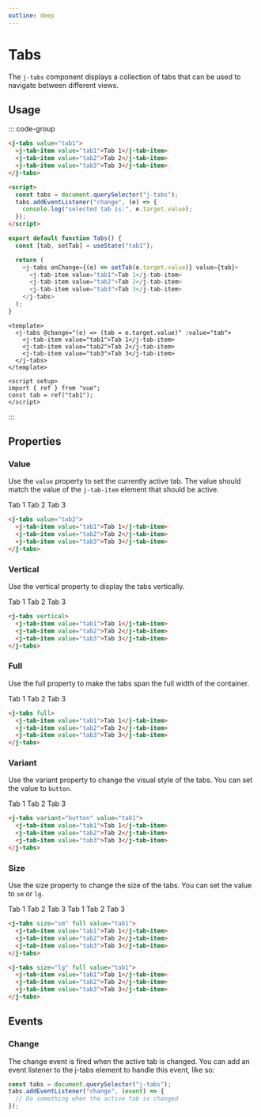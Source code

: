 ```yaml
---
outline: deep
---
```


# Tabs

The `j-tabs` component displays a collection of tabs that can be used to navigate between different views.

## Usage

::: code-group

```html [html]
<j-tabs value="tab1">
  <j-tab-item value="tab1">Tab 1</j-tab-item>
  <j-tab-item value="tab2">Tab 2</j-tab-item>
  <j-tab-item value="tab3">Tab 3</j-tab-item>
</j-tabs>

<script>
  const tabs = document.querySelector("j-tabs");
  tabs.addEventListener("change", (e) => {
    console.log("selected tab is:", e.target.value);
  });
</script>
```

```js [preact]
export default function Tabs() {
  const [tab, setTab] = useState("tab1");

  return (
    <j-tabs onChange={(e) => setTab(e.target.value)} value={tab}>
      <j-tab-item value="tab1">Tab 1</j-tab-item>
      <j-tab-item value="tab2">Tab 2</j-tab-item>
      <j-tab-item value="tab3">Tab 3</j-tab-item>
    </j-tabs>
  );
}
```

```vue [vue]
<template>
  <j-tabs @change="(e) => (tab = e.target.value)" :value="tab">
    <j-tab-item value="tab1">Tab 1</j-tab-item>
    <j-tab-item value="tab2">Tab 2</j-tab-item>
    <j-tab-item value="tab3">Tab 3</j-tab-item>
  </j-tabs>
</template>

<script setup>
import { ref } from "vue";
const tab = ref("tab1");
</script>
```

:::

## Properties

### Value <Badge type="info" text="any" />

Use the `value` property to set the currently active tab. The value should match the value of the `j-tab-item` element that should be active.

<j-tabs value="tab2">
  <j-tab-item value="tab1">Tab 1</j-tab-item>
  <j-tab-item value="tab2">Tab 2</j-tab-item>
  <j-tab-item value="tab3">Tab 3</j-tab-item>
</j-tabs>

```html
<j-tabs value="tab2">
  <j-tab-item value="tab1">Tab 1</j-tab-item>
  <j-tab-item value="tab2">Tab 2</j-tab-item>
  <j-tab-item value="tab3">Tab 3</j-tab-item>
</j-tabs>
```

### Vertical <Badge type="info" text="boolean" />

Use the vertical property to display the tabs vertically.

<j-tabs vertical>
  <j-tab-item value="tab1">Tab 1</j-tab-item>
  <j-tab-item value="tab2">Tab 2</j-tab-item>
  <j-tab-item value="tab3">Tab 3</j-tab-item>
</j-tabs>

```html
<j-tabs vertical>
  <j-tab-item value="tab1">Tab 1</j-tab-item>
  <j-tab-item value="tab2">Tab 2</j-tab-item>
  <j-tab-item value="tab3">Tab 3</j-tab-item>
</j-tabs>
```

### Full <Badge type="info" text="boolean" />

Use the full property to make the tabs span the full width of the container.

<j-tabs full>
  <j-tab-item value="tab1">Tab 1</j-tab-item>
  <j-tab-item value="tab2">Tab 2</j-tab-item>
  <j-tab-item value="tab3">Tab 3</j-tab-item>
</j-tabs>

```html
<j-tabs full>
  <j-tab-item value="tab1">Tab 1</j-tab-item>
  <j-tab-item value="tab2">Tab 2</j-tab-item>
  <j-tab-item value="tab3">Tab 3</j-tab-item>
</j-tabs>
```

### Variant <Badge type="info" text="string" />

Use the variant property to change the visual style of the tabs. You can set the value to `button`.

<j-tabs variant="button" value="tab1" >
  <j-tab-item value="tab1">Tab 1</j-tab-item>
  <j-tab-item value="tab2">Tab 2</j-tab-item>
  <j-tab-item value="tab3">Tab 3</j-tab-item>
</j-tabs>

```html
<j-tabs variant="button" value="tab1">
  <j-tab-item value="tab1">Tab 1</j-tab-item>
  <j-tab-item value="tab2">Tab 2</j-tab-item>
  <j-tab-item value="tab3">Tab 3</j-tab-item>
</j-tabs>
```

### Size <Badge type="info" text="string" />

Use the size property to change the size of the tabs. You can set the value to `sm` or `lg`.

<j-tabs size="sm" full value="tab1" >
  <j-tab-item value="tab1">Tab 1</j-tab-item>
  <j-tab-item value="tab2">Tab 2</j-tab-item>
  <j-tab-item value="tab3">Tab 3</j-tab-item>
</j-tabs>

<j-tabs size="lg" full value="tab1" >
  <j-tab-item value="tab1">Tab 1</j-tab-item>
  <j-tab-item value="tab2">Tab 2</j-tab-item>
  <j-tab-item value="tab3">Tab 3</j-tab-item>
</j-tabs>

```html
<j-tabs size="sm" full value="tab1">
  <j-tab-item value="tab1">Tab 1</j-tab-item>
  <j-tab-item value="tab2">Tab 2</j-tab-item>
  <j-tab-item value="tab3">Tab 3</j-tab-item>
</j-tabs>

<j-tabs size="lg" full value="tab1">
  <j-tab-item value="tab1">Tab 1</j-tab-item>
  <j-tab-item value="tab2">Tab 2</j-tab-item>
  <j-tab-item value="tab3">Tab 3</j-tab-item>
</j-tabs>
```

## Events

### Change

The change event is fired when the active tab is changed. You can add an event listener to the j-tabs element to handle this event, like so:

```js
const tabs = document.querySelector("j-tabs");
tabs.addEventListener("change", (event) => {
  // Do something when the active tab is changed
});
```
